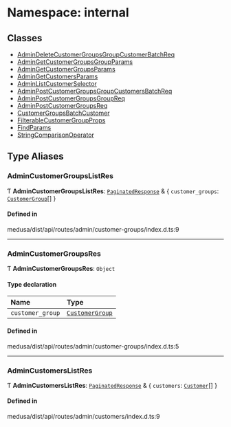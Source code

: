 # Namespace: internal

## Classes

- [AdminDeleteCustomerGroupsGroupCustomerBatchReq](../classes/internal-4.AdminDeleteCustomerGroupsGroupCustomerBatchReq.md)
- [AdminGetCustomerGroupsGroupParams](../classes/internal-4.AdminGetCustomerGroupsGroupParams.md)
- [AdminGetCustomerGroupsParams](../classes/internal-4.AdminGetCustomerGroupsParams.md)
- [AdminGetCustomersParams](../classes/internal-4.AdminGetCustomersParams.md)
- [AdminListCustomerSelector](../classes/internal-4.AdminListCustomerSelector.md)
- [AdminPostCustomerGroupsGroupCustomersBatchReq](../classes/internal-4.AdminPostCustomerGroupsGroupCustomersBatchReq.md)
- [AdminPostCustomerGroupsGroupReq](../classes/internal-4.AdminPostCustomerGroupsGroupReq.md)
- [AdminPostCustomerGroupsReq](../classes/internal-4.AdminPostCustomerGroupsReq.md)
- [CustomerGroupsBatchCustomer](../classes/internal-4.CustomerGroupsBatchCustomer.md)
- [FilterableCustomerGroupProps](../classes/internal-4.FilterableCustomerGroupProps.md)
- [FindParams](../classes/internal-4.FindParams.md)
- [StringComparisonOperator](../classes/internal-4.StringComparisonOperator.md)

## Type Aliases

### AdminCustomerGroupsListRes

Ƭ **AdminCustomerGroupsListRes**: [`PaginatedResponse`](internal-2.md#paginatedresponse) & { `customer_groups`: [`CustomerGroup`](../classes/internal.CustomerGroup.md)[]  }

#### Defined in

medusa/dist/api/routes/admin/customer-groups/index.d.ts:9

___

### AdminCustomerGroupsRes

Ƭ **AdminCustomerGroupsRes**: `Object`

#### Type declaration

| Name | Type |
| :------ | :------ |
| `customer_group` | [`CustomerGroup`](../classes/internal.CustomerGroup.md) |

#### Defined in

medusa/dist/api/routes/admin/customer-groups/index.d.ts:5

___

### AdminCustomersListRes

Ƭ **AdminCustomersListRes**: [`PaginatedResponse`](internal-2.md#paginatedresponse) & { `customers`: [`Customer`](../classes/internal.Customer.md)[]  }

#### Defined in

medusa/dist/api/routes/admin/customers/index.d.ts:9
